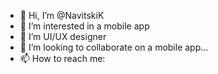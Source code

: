 - 👋 Hi, I’m @NavitskiK
- 👀 I’m interested in a mobile app
- 🌱 I’m UI/UX designer
- 💞️ I’m looking to collaborate on a mobile app...
- 📫 How to reach me:   

<!---
NavitskiK/NavitskiK is a ✨ special ✨ repository because its `README.md` (this file) appears on your GitHub profile.
You can click the Preview link to take a look at your changes.
--->
